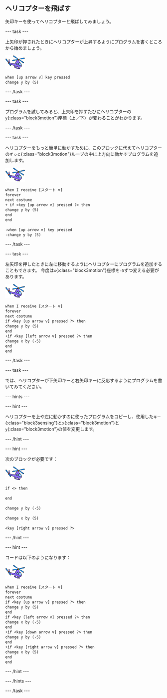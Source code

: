 ## ヘリコプターを飛ばす

矢印キーを使ってヘリコプターと飛ばしてみましょう。

--- task ---

上矢印が押されたときにヘリコプターが上昇するようにプログラムを書くところから始めましょう。

![ヘリコプターのスプライト](images/helicopter-sprite.png)

```blocks3
when [up arrow v] key pressed
change y by (5)
```

--- /task ---

--- task ---

プログラムを試してみると、上矢印を押すたびにヘリコプターの`y`{:class="block3motion"}座標（上／下）が変わることがわかります。

--- /task ---

--- task ---

ヘリコプターをもっと簡単に動かすために、このブロックに代えてヘリコプターの`ずっと`{:class="block3motion"}ループの中に上方向に動かすプログラムを追加します。

![ヘリコプターのスプライト](images/helicopter-sprite.png)

```blocks3
when I receive [スタート v]
forever
next costume
+ if <key [up arrow v] pressed ?> then
change y by (5)
end
end

-when [up arrow v] key pressed
-change y by (5)
```

--- /task ---

--- task ---

左矢印を押したときに左に移動するようにヘリコプターにプログラムを追加することもできます。 今度は`x`{:class="block3motion"}座標を`-5`ずつ変える必要があります。

![ヘリコプターのスプライト](images/helicopter-sprite.png)

```blocks3
when I receive [スタート v]
forever
next costume
if <key [up arrow v] pressed ?> then
change y by (5)
end
+if <key [left arrow v] pressed ?> then
change x by (-5)
end
end
```

--- /task ---

--- task ---

では、ヘリコプターが下矢印キーと右矢印キーに反応するようにプログラムを書いてみてください。

--- hints ---


--- hint ---

ヘリコプターを上や左に動かすのに使ったプログラムをコピーし、使用した`キー`{:class="block3sensing"}と`x`{:class="block3motion"}と`y`{:class="block3motion"}の値を変更します。

--- /hint ---

--- hint ---

次のブロックが必要です：

![ヘリコプターのスプライト](images/helicopter-sprite.png)

```blocks3
if <> then

end

change y by (-5)

change x by (5)

<key [right arrow v] pressed ?>
```

--- /hint ---

--- hint ---

コードは以下のようになります：

![ヘリコプターのスプライト](images/helicopter-sprite.png)

```blocks3
when I receive [スタート v]
forever
next costume
if <key [up arrow v] pressed ?> then
change y by (5)
end
if <key [left arrow v] pressed ?> then
change x by (-5)
end
+if <key [down arrow v] pressed ?> then
change y by (-5)
end
+if <key [right arrow v] pressed ?> then
change x by (5)
end
end
```

--- /hint ---

--- /hints ---

--- /task ---
